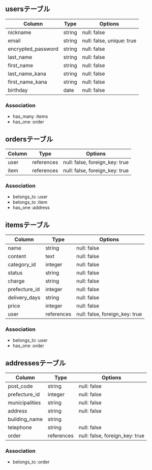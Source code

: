 ## usersテーブル

| Column             | Type   | Options                   |
| ------------------ | ------ | ------------------------- |
| nickname           | string | null: false               |
| email              | string | null: false, unique: true |
| encrypted_password | string | null: false               |
| last_name          | string | null: false               |
| first_name         | string | null: false               |
| last_name_kana     | string | null: false               |
| first_name_kana    | string | null: false               |
| birthday           | date   | null: false               |

### Association
- has_many :items
- has_one :order

## ordersテーブル

| Column         | Type       | Options                        |
| -------------- | ---------- | ------------------------------ |
| user           | references | null: false, foreign_key: true |
| item           | references | null: false, foreign_key: true |

### Association
- belongs_to :user
- belongs_to :item
- has_one :address


## itemsテーブル

| Column        | Type       | Options                        |
| ------------- | ---------- | ------------------------------ |
| name          | string     | null: false                    |
| content       | text       | null: false                    |
| category_id   | integer    | null: false                    |
| status        | string     | null: false                    |
| charge        | string     | null: false                    |
| prefecture_id | integer    | null: false                    |
| delivery_days | string     | null: false                    |
| price         | integer    | null: false                    |
| user          | references | null: false, foreign_key: true |

### Association
- belongs_to :user
- has_one :order

## addressesテーブル

| Column         | Type       | Options                        |
| -------------- | ---------- | ------------------------------ |
| post_code      | string     | null: false                    |
| prefecture_id  | integer    | null: false                    |
| municipalities | string     | null: false                    |
| address        | string     | null: false                    |
| building_name  | string     |                                |
| telephone      | string     | null: false                    |
| order          | references | null: false, foreign_key: true |

### Association
- belongs_to :order